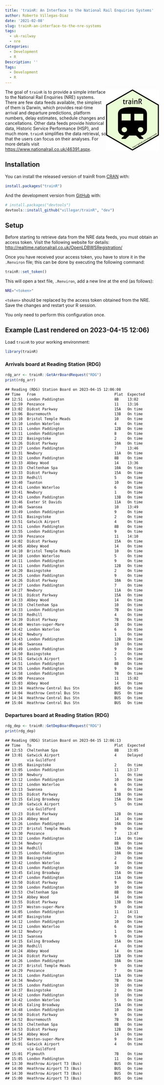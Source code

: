 ```yaml
---
title: 'trainR: An Interface to the National Rail Enquiries Systems'
author: Roberto Villegas-Diaz
date: '2021-02-08'
slug: trainR-an-interface-to-the-nre-systems
tags:
  - uk-railway
  - nre
Categories:
  - Development
  - R
Description: ''
Tags:
  - Development
  - R
---
```


<img src="https://raw.githubusercontent.com/villegar/trainR/main/inst/images/logo.png" alt="logo" align="right" height=200px/>

The goal of `trainR` is to provide a simple interface to the 
National Rail Enquiries (NRE) systems. There are few data feeds 
available, the simplest of them is Darwin, which provides real-time 
arrival and departure predictions, platform numbers, delay estimates, 
schedule changes and cancellations. Other data feeds provide historical 
data, Historic Service Performance (HSP), and much more. `trainR` 
simplifies the data retrieval, so that the users can focus on their 
analyses. For more details visit 
https://www.nationalrail.co.uk/46391.aspx.

## Installation

You can install the released version of trainR from [CRAN](https://CRAN.R-project.org) with:

``` r
install.packages("trainR")
```

And the development version from [GitHub](https://github.com/) with:

``` r
# install.packages("devtools")
devtools::install_github("villegar/trainR", "dev")
```

## Setup
Before starting to retrieve data from the NRE data feeds, you must obtain an access token. 
Visit the following website for details: http://realtime.nationalrail.co.uk/OpenLDBWSRegistration/

Once you have received your access token, you have to store it in the `.Renviron` file; this can be 
done by executing the following command:


```r
trainR::set_token()
```

This will open a text file, `.Renviron`, add a new line at the end (as follows):

```bash
NRE="<token>"
```

`<token>` should be replaced by the access token obtained from the NRE. Save the changes and restart 
your R session.

You only need to perform this configuration once.

## Example (Last rendered on 2023-04-15 12:06)

Load `trainR` to your working environment:

```r
library(trainR)
```

### Arrivals board at Reading Station (RDG)


```r
rdg_arr <- trainR::GetArrBoardRequest("RDG")
print(rdg_arr)
```

```
## Reading (RDG) Station Board on 2023-04-15 12:06:08
## Time   From                                    Plat  Expected
## 12:51  London Paddington                       8B    13:02
## 12:59  Penzance                                11    13:16
## 13:02  Didcot Parkway                          15A   On time
## 13:06  Bournemouth                             13B   On time
## 13:10  Bristol Temple Meads                    10    On time
## 13:10  London Waterloo                         4     On time
## 13:11  London Paddington                       12B   On time
## 13:11  London Paddington                       8     On time
## 13:22  Basingstoke                             2     On time
## 13:26  Didcot Parkway                          10A   On time
## 13:27  London Paddington                       7     13:46
## 13:31  Newbury                                 11A   On time
## 13:32  London Paddington                       8B    On time
## 13:33  Abbey Wood                              14    13:36
## 13:33  Cheltenham Spa                          10A   On time
## 13:33  Didcot Parkway                          15A   On time
## 13:33  Redhill                                 5     On time
## 13:40  Taunton                                 10    On time
## 13:41  London Waterloo                         6     On time
## 13:41  Newbury                                 1     On time
## 13:43  London Paddington                       13B   On time
## 13:46  Exeter St Davids                        11A   On time
## 13:46  Swansea                                 10    13:49
## 13:49  London Paddington                       9     On time
## 13:51  Basingstoke                             2     On time
## 13:51  Gatwick Airport                         4     On time
## 13:51  London Paddington                       8B    On time
## 13:55  London Paddington                       9     On time
## 13:59  Penzance                                11    14:10
## 14:02  Didcot Parkway                          15A   On time
## 14:05  Abbey Wood                              14    On time
## 14:10  Bristol Temple Meads                    10    On time
## 14:10  London Waterloo                         5     On time
## 14:11  London Paddington                       9     On time
## 14:11  London Paddington                       12B   On time
## 14:20  Basingstoke                             2     On time
## 14:25  London Paddington                       9     On time
## 14:26  Didcot Parkway                          10A   On time
## 14:27  London Paddington                       7     On time
## 14:27  Newbury                                 11A   On time
## 14:31  Didcot Parkway                          15A   On time
## 14:33  Abbey Wood                              14    On time
## 14:33  Cheltenham Spa                          10    On time
## 14:33  London Paddington                       7B    On time
## 14:33  Redhill                                 4     On time
## 14:39  Didcot Parkway                          7B    On time
## 14:40  Weston-super-Mare                       10    On time
## 14:42  London Waterloo                         6     On time
## 14:42  Newbury                                 1     On time
## 14:43  London Paddington                       12B   On time
## 14:46  Swansea                                 10    On time
## 14:49  London Paddington                       9     On time
## 14:50  Basingstoke                             2     On time
## 14:51  Gatwick Airport                         5     On time
## 14:51  London Paddington                       8B    On time
## 14:55  London Paddington                       9     On time
## 14:58  London Paddington                       7B    On time
## 15:00  Penzance                                11    15:02
## 15:03  Abbey Wood                              14    On time
## 13:34  Heathrow Central Bus Stn                BUS   On time
## 14:04  Heathrow Central Bus Stn                BUS   On time
## 14:34  Heathrow Central Bus Stn                BUS   On time
## 15:04  Heathrow Central Bus Stn                BUS   On time
```

### Departures board at Reading Station (RDG)


```r
rdg_dep <- trainR::GetDepBoardRequest("RDG")
print(rdg_dep)
```

```
## Reading (RDG) Station Board on 2023-04-15 12:06:13
## Time   To                                      Plat  Expected
## 12:53  Cheltenham Spa                          8B    13:05
## 13:01  Gatwick Airport                         4     Delayed
##        via Guildford                           
## 13:05  Basingstoke                             2     On time
## 13:05  London Paddington                       11    13:17
## 13:10  Newbury                                 1     On time
## 13:12  London Paddington                       10    On time
## 13:12  London Waterloo                         6     On time
## 13:13  Swansea                                 8     On time
## 13:15  Didcot Parkway                          13B   On time
## 13:15  Ealing Broadway                         15A   On time
## 13:20  Gatwick Airport                         5     On time
##        via Guildford                           
## 13:23  Didcot Parkway                          12B   On time
## 13:24  Abbey Wood                              14    On time
## 13:26  London Paddington                       10A   On time
## 13:27  Bristol Temple Meads                    9     On time
## 13:30  Penzance                                7     13:47
## 13:32  London Paddington                       11A   On time
## 13:34  Newbury                                 8B    On time
## 13:34  Redhill                                 13A   On time
## 13:35  London Paddington                       10A   On time
## 13:38  Basingstoke                             2     On time
## 13:42  London Waterloo                         4     On time
## 13:43  London Paddington                       10    On time
## 13:45  Ealing Broadway                         15A   On time
## 13:47  London Paddington                       11A   On time
## 13:50  Didcot Parkway                          9     On time
## 13:50  London Paddington                       10    On time
## 13:53  Cheltenham Spa                          8B    On time
## 13:54  Abbey Wood                              14    On time
## 13:55  Didcot Parkway                          13B   On time
## 13:57  Weston-super-Mare                       9     On time
## 14:05  London Paddington                       11    14:11
## 14:07  Basingstoke                             2     On time
## 14:12  London Paddington                       10    On time
## 14:12  London Waterloo                         6     On time
## 14:12  Newbury                                 1     On time
## 14:13  Swansea                                 9     On time
## 14:15  Ealing Broadway                         15A   On time
## 14:20  Redhill                                 4     On time
## 14:24  Abbey Wood                              14    On time
## 14:24  Didcot Parkway                          12B   On time
## 14:26  London Paddington                       10A   On time
## 14:27  Bristol Temple Meads                    9     On time
## 14:29  Penzance                                7     On time
## 14:31  London Paddington                       11A   On time
## 14:34  Newbury                                 7B    On time
## 14:35  London Paddington                       10    On time
## 14:37  Basingstoke                             2     On time
## 14:42  London Paddington                       10    On time
## 14:42  London Waterloo                         5     On time
## 14:45  Ealing Broadway                         15A   On time
## 14:48  London Paddington                       10    On time
## 14:50  Didcot Parkway                          9     On time
## 14:52  Bournemouth                             7B    On time
## 14:53  Cheltenham Spa                          8B    On time
## 14:53  Didcot Parkway                          12B   On time
## 14:54  Abbey Wood                              14    On time
## 14:57  Weston-super-Mare                       9     On time
## 15:01  Gatwick Airport                         4     On time
##        via Guildford                           
## 15:01  Plymouth                                7B    On time
## 15:05  London Paddington                       11    On time
## 13:30  Heathrow Airport T3 (Bus)               BUS   On time
## 14:00  Heathrow Airport T3 (Bus)               BUS   On time
## 14:30  Heathrow Airport T3 (Bus)               BUS   On time
## 15:00  Heathrow Airport T3 (Bus)               BUS   On time
```
